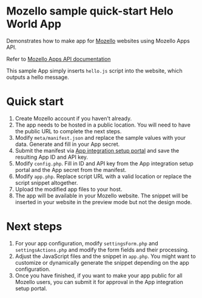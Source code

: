 # Mozello sample quick-start Helo World App
Demonstrates how to make app for [Mozello](https://www.mozello.com) websites using Mozello Apps API.

Refer to [Mozello Apps API documentation](https://www.mozello.com/developers/apps-api/)

This sample App simply inserts `hello.js` script into the website, which outputs a hello message.

# Quick start
1. Create Mozello account if you haven't already.
2. The app needs to be hosted in a public location. You will need to have the public URL to complete the next steps.
3. Modify `meta/manifest.json` and replace the sample values with your data. Generate and fill in your App secret.
4. Submit the manifest via [App integration setup portal](https://www.mozello.com/apps/api/apps/) and save the resulting App ID and API key.
5. Modify `config.php`. Fill in ID and API key from the App integration setup portal and the App secret from the manifest.
6. Modify `app.php`. Replace script URL with a valid location or replace the script snippet altogether.
7. Upload the modified app files to your host.
8. The app will be available in your Mozello website. The snippet will be inserted in your website in the preview mode but not the design mode.

# Next steps
1. For your app configuration, modify `settingsForm.php` and `settingsActions.php` and modify the form fields and their processing.
2. Adjust the JavaScript files and the snippet in `app.php`. You might want to customize or dynamically generate the snippet depending on the app configuration.
3. Once you have finished, if you want to make your app public for all Mozello users, you can submit it for approval in the App integration setup portal.
